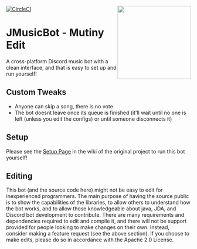 [![CircleCI](https://circleci.com/gh/rockrevenchy/MusicBot/tree/master.svg?style=svg)](https://circleci.com/gh/rockrevenchy/MusicBot/tree/master)
<img align="right" src="https://i.imgur.com/zrE80HY.png" height="200" width="200">

# JMusicBot - Mutiny Edit

A cross-platform Discord music bot with a clean interface, and that is easy to set up and run yourself!

## Custom Tweaks
  * Anyone can skip a song, there is no vote
  * The bot doesnt leave once its queue is finished (it'll wait until no one is left (unless you edit the configs) or until someone disconnects it)

## Setup
Please see the [Setup Page](https://github.com/jagrosh/MusicBot/wiki/Setup) in the wiki of the original project to run this bot yourself!

## Editing
This bot (and the source code here) might not be easy to edit for inexperienced programmers. The main purpose of having the source public is to show the capabilities of the libraries, to allow others to understand how the bot works, and to allow those knowledgeable about java, JDA, and Discord bot development to contribute. There are many requirements and dependencies required to edit and compile it, and there will not be support provided for people looking to make changes on their own. Instead, consider making a feature request (see the above section). If you choose to make edits, please do so in accordance with the Apache 2.0 License.
